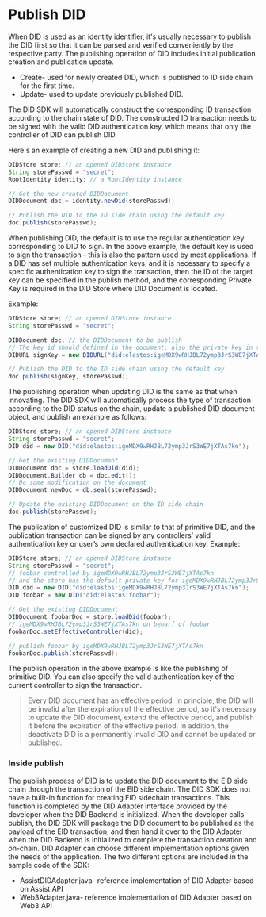 # Publish DID

When DID is used as an identity identifier, it's usually necessary to publish the DID first so that it can be parsed and verified conveniently by the respective party. The publishing operation of DID includes initial publication creation and publication update.

* Create- used for newly created DID, which is published to ID side chain for the first time.
* Update- used to update previously published DID.

The DID SDK will automatically construct the corresponding ID transaction according to the chain state of DID. The constructed ID transaction needs to be signed with the valid DID authentication key, which means that only the controller of DID can publish DID.&#x20;

Here's an example of creating a new DID and publishing it:

```java
DIDStore store; // an opened DIDStore instance
String storePasswd = "secret";
RootIdentity identity; // a RootIdentity instance

// Get the new created DIDDocument
DIDDocument doc = identity.newDid(storePasswd);

// Publish the DID to the ID side chain using the default key
doc.publish(storePasswd);
```

When publishing DID, the default is to use the regular authentication key corresponding to DID to sign. In the above example, the default key is used to sign the transaction - this is also the pattern used by most applications. If a DID has set multiple authentication keys, and it is necessary to specify a specific authentication key to sign the transaction, then the ID of the target key can be specified in the publish method, and the corresponding Private Key is required in the DID Store where DID Document is located.&#x20;

Example:

```java
DIDStore store; // an opened DIDStore instance
String storePasswd = "secret";

DIDDocument doc; // the DIDDocument to be publish
// The key id should defined in the document, also the private key in the store
DIDURL signKey = new DIDURL("did:elastos:igeMDX9wRHJBL72ymp3JrS3WE7jXTAs7kn#secondary");

// Publish the DID to the ID side chain using the default key
doc.publish(signKey, storePasswd);
```

The publishing operation when updating DID is the same as that when innovating. The DID SDK will automatically process the type of transaction according to the DID status on the chain, update a published DID document object, and publish an example as follows:

```java
DIDStore store; // an opened DIDStore instance
String storePasswd = "secret";
DID did = new DID("did:elastos:igeMDX9wRHJBL72ymp3JrS3WE7jXTAs7kn");

// Get the existing DIDDocument
DIDDocument doc = store.loadDid(did);
DIDDocument.Builder db = doc.edit();
// Do some modification on the document
DIDDocument newDoc = db.seal(storePasswd);

// Update the existing DIDDocument on the ID side chain
doc.publish(storePasswd);
```

The publication of customized DID is similar to that of primitive DID, and the publication transaction can be signed by any controllers’ valid authentication key or user’s own declared authentication key. Example:

```java
DIDStore store; // an opened DIDStore instance
String storePasswd = "secret";
// foobar controlled by igeMDX9wRHJBL72ymp3JrS3WE7jXTAs7kn
// and the store has the default private key for igeMDX9wRHJBL72ymp3JrS3WE7jXTAs7kn
DID did = new DID("did:elastos:igeMDX9wRHJBL72ymp3JrS3WE7jXTAs7kn");
DID foobar = new DID("did:elastos:foobar");

// Get the existing DIDDocument
DIDDocument foobarDoc = store.loadDid(foobar);
// igeMDX9wRHJBL72ymp3JrS3WE7jXTAs7kn on beharf of foobar
foobarDoc.setEffectiveController(did);

// publish foobar by igeMDX9wRHJBL72ymp3JrS3WE7jXTAs7kn
foobarDoc.publish(storePasswd);
```

The publish operation in the above example is like the publishing of primitive DID. You can also specify the valid authentication key of the current controller to sign the transaction.

> Every DID document has an effective period. In principle, the DID will be invalid after the expiration of the effective period, so it's necessary to update the DID document, extend the effective period, and publish it before the expiration of the effective period. In addition, the deactivate DID is a permanently invalid DID and cannot be updated or published.

### Inside publish

The publish process of DID is to update the DID document to the EID side chain through the transaction of the EID side chain. The DID SDK does not have a built-in function for creating EID sidechain transactions. This function is completed by the DID Adapter interface provided by the developer when the DID Backend is initialized. When the developer calls publish, the DID SDK will package the DID document to be published as the payload of the EID transaction, and then hand it over to the DID Adapter when the DID Backend is initialized to complete the transaction creation and on-chain. DID Adapter can choose different implementation options given the needs of the application. The two different options are included in the sample code of the SDK:

* AssistDIDAdapter.java- reference implementation of DID Adapter based on Assist API
* Web3Adapter.java- reference implementation of DID Adapter based on Web3 API
